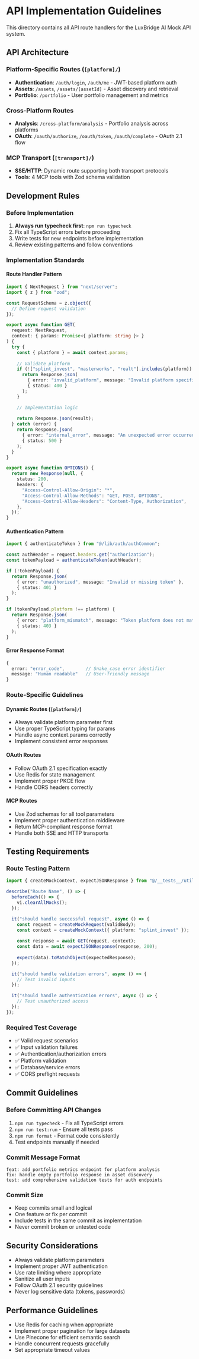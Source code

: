 # API Implementation Guidelines

This directory contains all API route handlers for the LuxBridge AI Mock API system.

## API Architecture

### Platform-Specific Routes (`[platform]/`)
- **Authentication**: `/auth/login`, `/auth/me` - JWT-based platform auth
- **Assets**: `/assets`, `/assets/[assetId]` - Asset discovery and retrieval
- **Portfolio**: `/portfolio` - User portfolio management and metrics

### Cross-Platform Routes
- **Analysis**: `/cross-platform/analysis` - Portfolio analysis across platforms
- **OAuth**: `/oauth/authorize`, `/oauth/token`, `/oauth/complete` - OAuth 2.1 flow

### MCP Transport (`[transport]/`)
- **SSE/HTTP**: Dynamic route supporting both transport protocols
- **Tools**: 4 MCP tools with Zod schema validation

## Development Rules

### Before Implementation
1. **Always run typecheck first**: `npm run typecheck`
2. Fix all TypeScript errors before proceeding
3. Write tests for new endpoints before implementation
4. Review existing patterns and follow conventions

### Implementation Standards

#### Route Handler Pattern
```typescript
import { NextRequest } from "next/server";
import { z } from "zod";

const RequestSchema = z.object({
  // Define request validation
});

export async function GET(
  request: NextRequest,
  context: { params: Promise<{ platform: string }> }
) {
  try {
    const { platform } = await context.params;
    
    // Validate platform
    if (!["splint_invest", "masterworks", "realt"].includes(platform)) {
      return Response.json(
        { error: "invalid_platform", message: "Invalid platform specified" },
        { status: 400 }
      );
    }

    // Implementation logic
    
    return Response.json(result);
  } catch (error) {
    return Response.json(
      { error: "internal_error", message: "An unexpected error occurred" },
      { status: 500 }
    );
  }
}

export async function OPTIONS() {
  return new Response(null, {
    status: 200,
    headers: {
      "Access-Control-Allow-Origin": "*",
      "Access-Control-Allow-Methods": "GET, POST, OPTIONS",
      "Access-Control-Allow-Headers": "Content-Type, Authorization",
    },
  });
}
```

#### Authentication Pattern
```typescript
import { authenticateToken } from "@/lib/auth/authCommon";

const authHeader = request.headers.get("authorization");
const tokenPayload = authenticateToken(authHeader);

if (!tokenPayload) {
  return Response.json(
    { error: "unauthorized", message: "Invalid or missing token" },
    { status: 401 }
  );
}

if (tokenPayload.platform !== platform) {
  return Response.json(
    { error: "platform_mismatch", message: "Token platform does not match requested platform" },
    { status: 403 }
  );
}
```

#### Error Response Format
```typescript
{
  error: "error_code",        // Snake_case error identifier
  message: "Human readable"   // User-friendly message
}
```

### Route-Specific Guidelines

#### Dynamic Routes (`[platform]/`)
- Always validate platform parameter first
- Use proper TypeScript typing for params
- Handle async context.params correctly
- Implement consistent error responses

#### OAuth Routes
- Follow OAuth 2.1 specification exactly
- Use Redis for state management
- Implement proper PKCE flow
- Handle CORS headers correctly

#### MCP Routes
- Use Zod schemas for all tool parameters
- Implement proper authentication middleware
- Return MCP-compliant response format
- Handle both SSE and HTTP transports

## Testing Requirements

### Route Testing Pattern
```typescript
import { createMockContext, expectJSONResponse } from "@/__tests__/utils/testHelpers";

describe("Route Name", () => {
  beforeEach(() => {
    vi.clearAllMocks();
  });

  it("should handle successful request", async () => {
    const request = createMockRequest(validBody);
    const context = createMockContext({ platform: "splint_invest" });
    
    const response = await GET(request, context);
    const data = await expectJSONResponse(response, 200);
    
    expect(data).toMatchObject(expectedResponse);
  });

  it("should handle validation errors", async () => {
    // Test invalid inputs
  });

  it("should handle authentication errors", async () => {
    // Test unauthorized access
  });
});
```

### Required Test Coverage
- ✅ Valid request scenarios
- ✅ Input validation failures
- ✅ Authentication/authorization errors
- ✅ Platform validation
- ✅ Database/service errors
- ✅ CORS preflight requests

## Commit Guidelines

### Before Committing API Changes
1. `npm run typecheck` - Fix all TypeScript errors
2. `npm run test:run` - Ensure all tests pass
3. `npm run format` - Format code consistently
4. Test endpoints manually if needed

### Commit Message Format
```
feat: add portfolio metrics endpoint for platform analysis
fix: handle empty portfolio response in asset discovery
test: add comprehensive validation tests for auth endpoints
```

### Commit Size
- Keep commits small and logical
- One feature or fix per commit
- Include tests in the same commit as implementation
- Never commit broken or untested code

## Security Considerations

- Always validate platform parameters
- Implement proper JWT authentication
- Use rate limiting where appropriate
- Sanitize all user inputs
- Follow OAuth 2.1 security guidelines
- Never log sensitive data (tokens, passwords)

## Performance Guidelines

- Use Redis for caching when appropriate
- Implement proper pagination for large datasets
- Use Pinecone for efficient semantic search
- Handle concurrent requests gracefully
- Set appropriate timeout values
